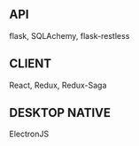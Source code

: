 ## API
  flask, SQLAchemy, flask-restless
  
## CLIENT
  React, Redux, Redux-Saga
  
## DESKTOP NATIVE
  ElectronJS
  

